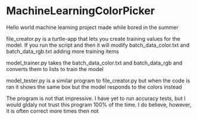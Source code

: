 # MachineLearningColorPicker
Hello world machine learning project made while bored in the summer

file_creator.py is a turtle-app that lets you create training values for the model. 
If you run the script and then it will modify batch_data_color.txt and batch_data_rgb.txt adding more training items

model_trainer.py takes the batch_data_color.txt and batch_data_rgb and converts them to lists to train the model

model_tester.py is a similar program to file_creator.py but when the code is ran it shows the same box but the model responds to the colors instead

The program is not that impressive. I have yet to run accuracy tests, but I would gldaly not trust this program 100% of the time.
I do believe, however, it is often correct more times then not

